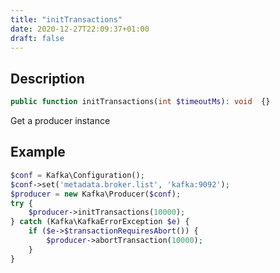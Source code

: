 ```yaml
---
title: "initTransactions"
date: 2020-12-27T22:09:37+01:00
draft: false
---
```

## Description
```php
public function initTransactions(int $timeoutMs): void  {}
```
Get a producer instance
## Example
```php
$conf = Kafka\Configuration();
$conf->set('metadata.broker.list', 'kafka:9092');
$producer = new Kafka\Producer($conf);
try {
    $producer->initTransactions(10000);
} catch (Kafka\KafkaErrorException $e) {
    if ($e->$transactionRequiresAbort()) {
        $producer->abortTransaction(10000);
    }
}
```